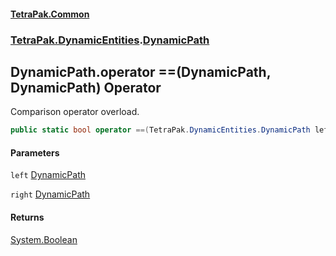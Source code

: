 #### [TetraPak.Common](index.md 'index')
### [TetraPak.DynamicEntities](TetraPak_DynamicEntities.md 'TetraPak.DynamicEntities').[DynamicPath](TetraPak_DynamicEntities_DynamicPath.md 'TetraPak.DynamicEntities.DynamicPath')
## DynamicPath.operator ==(DynamicPath, DynamicPath) Operator
Comparison operator overload.  
```csharp
public static bool operator ==(TetraPak.DynamicEntities.DynamicPath left, TetraPak.DynamicEntities.DynamicPath right);
```
#### Parameters
<a name='TetraPak_DynamicEntities_DynamicPath_op_Equality(TetraPak_DynamicEntities_DynamicPath_TetraPak_DynamicEntities_DynamicPath)_left'></a>
`left` [DynamicPath](TetraPak_DynamicEntities_DynamicPath.md 'TetraPak.DynamicEntities.DynamicPath')  
  
<a name='TetraPak_DynamicEntities_DynamicPath_op_Equality(TetraPak_DynamicEntities_DynamicPath_TetraPak_DynamicEntities_DynamicPath)_right'></a>
`right` [DynamicPath](TetraPak_DynamicEntities_DynamicPath.md 'TetraPak.DynamicEntities.DynamicPath')  
  
#### Returns
[System.Boolean](https://docs.microsoft.com/en-us/dotnet/api/System.Boolean 'System.Boolean')  
